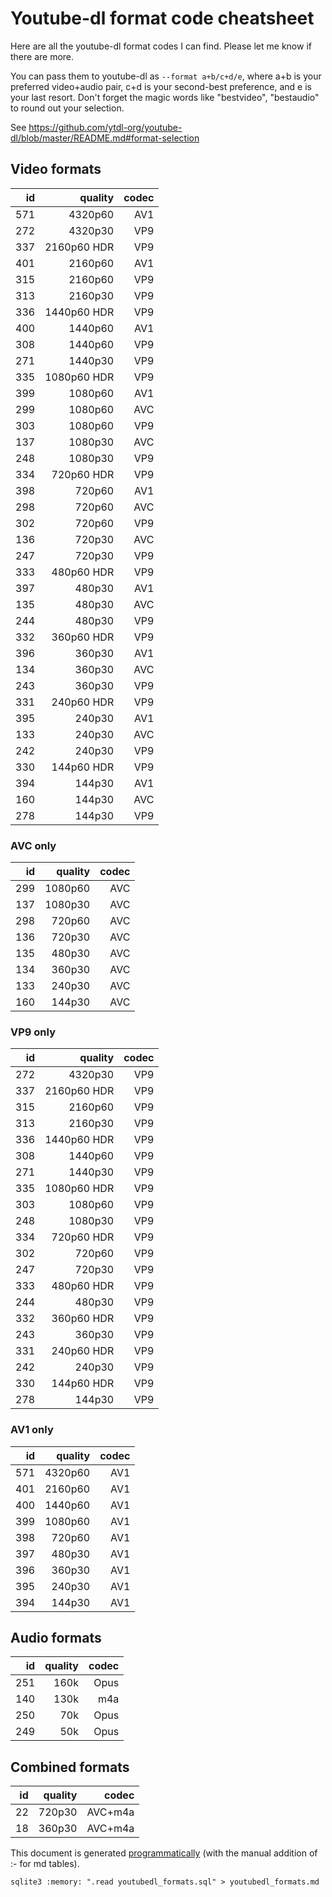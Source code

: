 Youtube-dl format code cheatsheet
=================================

Here are all the youtube-dl format codes I can find.
Please let me know if there are more.

You can pass them to youtube-dl as `--format a+b/c+d/e`,
where a+b is your preferred video+audio pair, c+d is your second-best
preference, and e is your last resort.
Don't forget the magic words like "bestvideo", "bestaudio" to round out your selection.

See https://github.com/ytdl-org/youtube-dl/blob/master/README.md#format-selection

## Video formats

id|quality|codec
-:|-:|-:
571|4320p60|AV1
272|4320p30|VP9
337|2160p60 HDR|VP9
401|2160p60|AV1
315|2160p60|VP9
313|2160p30|VP9
336|1440p60 HDR|VP9
400|1440p60|AV1
308|1440p60|VP9
271|1440p30|VP9
335|1080p60 HDR|VP9
399|1080p60|AV1
299|1080p60|AVC
303|1080p60|VP9
137|1080p30|AVC
248|1080p30|VP9
334|720p60 HDR|VP9
398|720p60|AV1
298|720p60|AVC
302|720p60|VP9
136|720p30|AVC
247|720p30|VP9
333|480p60 HDR|VP9
397|480p30|AV1
135|480p30|AVC
244|480p30|VP9
332|360p60 HDR|VP9
396|360p30|AV1
134|360p30|AVC
243|360p30|VP9
331|240p60 HDR|VP9
395|240p30|AV1
133|240p30|AVC
242|240p30|VP9
330|144p60 HDR|VP9
394|144p30|AV1
160|144p30|AVC
278|144p30|VP9

### AVC only

id|quality|codec
-:|-:|-:
299|1080p60|AVC
137|1080p30|AVC
298|720p60|AVC
136|720p30|AVC
135|480p30|AVC
134|360p30|AVC
133|240p30|AVC
160|144p30|AVC

### VP9 only

id|quality|codec
-:|-:|-:
272|4320p30|VP9
337|2160p60 HDR|VP9
315|2160p60|VP9
313|2160p30|VP9
336|1440p60 HDR|VP9
308|1440p60|VP9
271|1440p30|VP9
335|1080p60 HDR|VP9
303|1080p60|VP9
248|1080p30|VP9
334|720p60 HDR|VP9
302|720p60|VP9
247|720p30|VP9
333|480p60 HDR|VP9
244|480p30|VP9
332|360p60 HDR|VP9
243|360p30|VP9
331|240p60 HDR|VP9
242|240p30|VP9
330|144p60 HDR|VP9
278|144p30|VP9

### AV1 only

id|quality|codec
-:|-:|-:
571|4320p60|AV1
401|2160p60|AV1
400|1440p60|AV1
399|1080p60|AV1
398|720p60|AV1
397|480p30|AV1
396|360p30|AV1
395|240p30|AV1
394|144p30|AV1

## Audio formats

id|quality|codec
-:|-:|-:
251|160k|Opus
140|130k|m4a
250|70k|Opus
249|50k|Opus

## Combined formats

id|quality|codec
-:|-:|-:
22|720p30|AVC+m4a
18|360p30|AVC+m4a

This document is generated [programmatically](youtubedl_formats.sql) (with the manual addition of :- for md tables).

    sqlite3 :memory: ".read youtubedl_formats.sql" > youtubedl_formats.md
